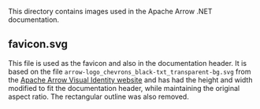This directory contains images used in the Apache Arrow .NET documentation.

## favicon.svg

This file is used as the favicon and also in the documentation header.
It is based on the file `arrow-logo_chevrons_black-txt_transparent-bg.svg`
from the [Apache Arrow Visual Identity website](https://arrow.apache.org/visual_identity/)
and has had the height and width modified to fit the documentation header,
while maintaining the original aspect ratio.
The rectangular outline was also removed.
